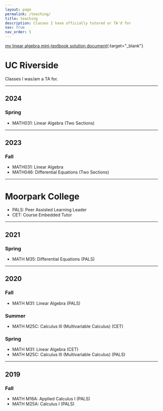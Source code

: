 ```yaml
---
layout: page
permalink: /teaching/
title: teaching
description: Classes I have officially tutored or TA'd for
nav: True
nav_order: 5
---
```


[my linear algebra mini-textbook solution document](/assets/pdf/linalgsolutions.pdf){:target="_blank"}

# UC Riverside

Classes I was/am a TA for.

---

## 2024

### Spring
- MATH031: Linear Algebra (Two Sections)

---

## 2023

### Fall
- MATH031: Linear Algebra
- MATH046: Differential Equations (Two Sections)

---

# Moorpark College
- PALS: Peer Assisted Learning Leader
- CET: Course Embedded Tutor

---

## 2021

### Spring
- MATH M35: Differential Equations (PALS)

---

## 2020

### Fall
- MATH M31: Linear Algebra (PALS)

### Summer
- MATH M25C: Calculus III (Multivariable Calculus) (CET)

### Spring
- MATH M31: Linear Algebra (CET)
- MATH M25C: Calculus III (Multivariable Calculus) (PALS)

---

## 2019

### Fall
- MATH M16A: Applied Calculus I (PALS)
- MATH M25A: Calculus I (PALS)